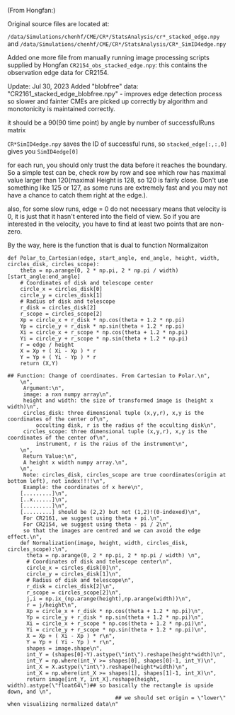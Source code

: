 (From Hongfan:)

Original source files are located at:

`/data/Simulations/chenhf/CME/CR*/StatsAnalysis/cr*_stacked_edge.npy` and
`/data/Simulations/chenhf/CME/CR*/StatsAnalysis/CR*_SimID4edge.npy`

Added one more file from manually running image processing scripts supplied by Hongfan
`CR2154_obs_stacked_edge.npy`: this contains the observation edge data for CR2154.

Update: Jul 30, 2023
Added "blobfree" data: "CR2161_stacked_edge_blobfree.npy" - improves edge detection process so slower and fainter CMEs are picked up correctly by algorithm and monotonicity is maintained correctly.


it should be a 90(90 time point) by angle by number of successfulRuns matrix

`CR*SimID4edge.npy` saves the ID of successful runs, so `stacked_edge[:,:,0]` gives you `SimID4edge[0]`

for each run, you should only trust the data before it reaches the boundary. So a simple test can be, check row by row and see which row has maximal value larger than 120(maximal Height is 128, so 120 is fairly close. Don't use something like 125 or 127, as some runs are extremely fast and you may not have a chance to catch them right at the edge.).

also, for some slow runs, edge = 0 do not necessary means that velocity is 0, it is just that it hasn't entered into the field of view. So if you are interested in the velocity, you have to find at least two points that are non-zero.

By the way, here is the function that is dual to function Normalizaiton

```
def Polar_to_Cartesian(edge, start_angle, end_angle, height, width, circles_disk, circles_scope):
    theta = np.arange(0, 2 * np.pi, 2 * np.pi / width)[start_angle:end_angle]
    # Coordinates of disk and telescope center
    circle_x = circles_disk[0]
    circle_y = circles_disk[1]
    # Radius of disk and telescope
    r_disk = circles_disk[2]
    r_scope = circles_scope[2]
    Xp = circle_x + r_disk * np.cos(theta + 1.2 * np.pi)
    Yp = circle_y + r_disk * np.sin(theta + 1.2 * np.pi)
    Xi = circle_x + r_scope * np.cos(theta + 1.2 * np.pi)
    Yi = circle_y + r_scope * np.sin(theta + 1.2 * np.pi)
    r = edge / height
    X = Xp + ( Xi - Xp ) * r
    Y = Yp + ( Yi - Yp ) * r
    return (X,Y)
```



```
## Function: Change of coordinates. From Cartesian to Polar.\n",
    \n",
     Argument:\n",
     image: a nxn numpy array\n",
     height and width: the size of transformed image is (height x width)\n",
     circles_disk: three dimensional tuple (x,y,r), x,y is the coordinates of the center of\n",
         occulting disk, r is the radius of the occulting disk\n",
     circles_scope: three dimensional tuple (x,y,r), x,y is the coordinates of the center of\n",
         instrument, r is the raius of the instrument\n",
    \n",
     Return Value:\n",
     A height x width numpy array.\n",
    \n",
     Note: circles_disk, circles_scope are true coordinates(origin at bottom left), not index!!!!\n",
     Example: the coordinates of x here\n",
    [.........]\n",
    [..x......]\n",
    [.........]\n",
    [.........] should be (2,2) but not (1,2)!(0-indexed)\n",
     For CR2161, we suggest using theta + pi.\n",
     For CR2154, we suggest using theta - pi / 2\n",
     so that the images are centred and we can avoid the edge effect.\n",
    def Normalization(image, height, width, circles_disk, circles_scope):\n",
      theta = np.arange(0, 2 * np.pi, 2 * np.pi / width) \n",
      # Coordinates of disk and telescope center\n",
      circle_x = circles_disk[0]\n",
      circle_y = circles_disk[1]\n",
      # Radius of disk and telescope\n",
      r_disk = circles_disk[2]\n",
      r_scope = circles_scope[2]\n",
      j,i = np.ix_(np.arange(height),np.arange(width))\n",
      r = j/height\n",
      Xp = circle_x + r_disk * np.cos(theta + 1.2 * np.pi)\n",
      Yp = circle_y + r_disk * np.sin(theta + 1.2 * np.pi)\n",
      Xi = circle_x + r_scope * np.cos(theta + 1.2 * np.pi)\n",
      Yi = circle_y + r_scope * np.sin(theta + 1.2 * np.pi)\n",
      X = Xp + ( Xi - Xp ) * r\n",
      Y = Yp + ( Yi - Yp ) * r\n",
      shapes = image.shape\n",
      int_Y = (shapes[0]-Y).astype(\"int\").reshape(height*width)\n",
      int_Y = np.where(int_Y >= shapes[0], shapes[0]-1, int_Y)\n",
      int_X = X.astype(\"int\").reshape(height*width)\n",
      int_X = np.where(int_X >= shapes[1], shapes[1]-1, int_X)\n",
      return image[int_Y, int_X].reshape(height, width).astype(\"float64\")## so basically the rectangle is upside down, and \n",
                                  ## we should set origin = \"lower\" when visualizing normalized data\n"
```
